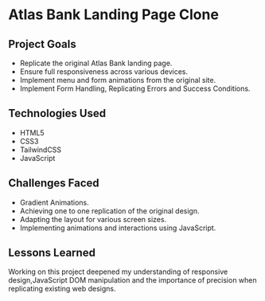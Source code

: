 # Atlas Bank Landing Page Clone

## Project Goals

- Replicate the original Atlas Bank landing page.
- Ensure full responsiveness across various devices.
- Implement menu and form animations from the original site.
- Implement Form Handling, Replicating Errors and Success Conditions.

## Technologies Used

- HTML5
- CSS3
- TailwindCSS
- JavaScript

## Challenges Faced

- Gradient Animations.
- Achieving one to one replication of the original design.
- Adapting the layout for various screen sizes.
- Implementing animations and interactions using JavaScript.

## Lessons Learned

Working on this project deepened my understanding of responsive design,JavaScript DOM manipulation and the importance of precision when replicating existing web designs.

